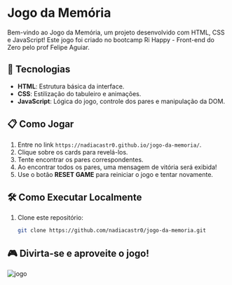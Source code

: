# Jogo da Memória

Bem-vindo ao Jogo da Memória, um projeto desenvolvido com HTML, CSS e JavaScript! Este jogo foi criado no bootcamp Ri Happy - Front-end do Zero pelo prof Felipe Aguiar. 

## 🚀 Tecnologias

- **HTML**: Estrutura básica da interface.
- **CSS**: Estilização do tabuleiro e animações.
- **JavaScript**: Lógica do jogo, controle dos pares e manipulação da DOM.

## 📋 Como Jogar

1. Entre no link `https://nadiacastr0.github.io/jogo-da-memoria/`.
2. Clique sobre os cards para revelá-los.
3. Tente encontrar os pares correspondentes.
4. Ao encontrar todos os pares, uma mensagem de vitória será exibida!
5. Use o botão **RESET GAME** para reiniciar o jogo e tentar novamente.

## 🛠 Como Executar Localmente

1. Clone este repositório:
   ```bash
   git clone https://github.com/nadiacastr0/jogo-da-memoria.git

## 🎮 Divirta-se e aproveite o jogo!
![jogo](./src/image/jogo-da-memoria.png)